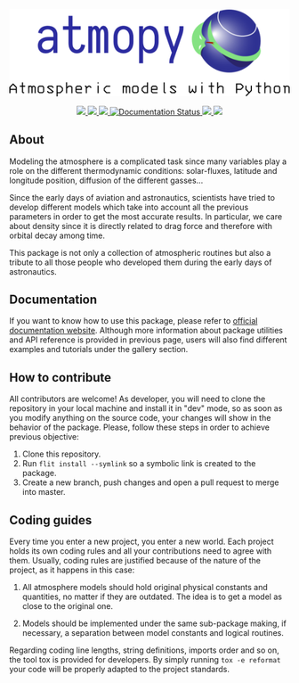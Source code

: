 <p align="center">
    <img src="docs/source/_static/logo.png">
</p>
<p align="center">
    <a href="https://github.com/jorgepiloto/atmopy" alt="atmopy">
        <img src="https://img.shields.io/badge/-atmopy%20%F0%9F%8C%8D-blue"/>
    </a>
    <a href="https://www.python.org" alt="python">
        <img src="https://img.shields.io/badge/Made%20with-Python-1f425f.svg"/>
    </a>
    <a href="https://github.com/jorgepiloto/amtmopy" alt="license">
        <img src="https://img.shields.io/github/license/jorgepiloto/atmopy"/>
    </a>
    <a href='https://atmopy.readthedocs.io/en/latest/?badge=latest'>
        <img src='https://readthedocs.org/projects/atmopy/badge/?version=latest' alt='Documentation Status' />
    </a>
    <a href="https://travis-ci.com/jorgepiloto/atmopy" alt="travis">
        <img src="https://travis-ci.com/jorgepiloto/atmopy.svg?branch=master"/>
    </a>
    <a href="https://codecov.io/github/jorgepiloto/atmopy?branch=master" alt="codecov">
        <img src="https://img.shields.io/codecov/c/github/jorgepiloto/atmopy.svg"/>
    </a>
</p>


About
-----

Modeling the atmosphere is a complicated task since many variables play a role
on the different thermodynamic conditions: solar-fluxes, latitude and longitude
position, diffusion of the different gasses...

Since the early days of aviation and astronautics, scientists have tried to
develop different models which take into account all the previous parameters in
order to get the most accurate results. In particular, we care about density
since it is directly related to drag force and therefore with orbital decay
among time.

This package is not only a collection of atmospheric routines but also a tribute
to all those people who developed them during the early days of astronautics.


Documentation
-------------

If you want to know how to use this package, please refer to [official
documentation website](https://atmopy.readthedocs.io/en/latest/?badge=latest).
Although more information about package utilities and API reference is provided
in previous page, users will also find different examples and tutorials under
the gallery section.


How to contribute
-----------------

All contributors are welcome! As developer, you will need to clone the
repository in your local machine and install it in "dev" mode, so as soon as you
modify anything on the source code, your changes will show in the behavior of
the package. Please, follow these steps in order to achieve previous objective:

1. Clone this repository.
2. Run `flit install --symlink` so a symbolic link is created to the package.
3. Create a new branch, push changes and open a pull request to merge into
   master.


Coding guides
-------------

Every time you enter a new project, you enter a new world. Each project holds
its own coding rules and all your contributions need to agree with them.
Usually, coding rules are justified because of the nature of the project, as it
happens in this case:

1. All atmosphere models should hold original physical constants and quantities,
   no matter if they are outdated. The idea is to get a model as close to the
   original one.

2. Models should be implemented under the same sub-package making, if necessary,
   a separation between model constants and logical routines. 

Regarding coding line lengths, string definitions, imports order and so on, the
tool tox is provided for developers. By simply running `tox -e reformat` your
code will be properly adapted to the project standards.
